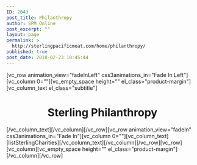 ```yaml
---
ID: 2043
post_title: Philanthropy
author: SPM Online
post_excerpt: ""
layout: page
permalink: >
  http://sterlingpacificmeat.com/home/philanthropy/
published: true
post_date: 2018-02-23 18:45:44
---
```

<p>[vc_row animation_view="fadeInLeft" css3animations_in="Fade In Left"][vc_column 0=""][vc_empty_space height="" el_class="product-margin"][vc_column_text el_class="subtitle"]</p>
<h1 style="text-align: center;">Sterling Philanthropy</h1>
<p>[/vc_column_text][/vc_column][/vc_row][vc_row animation_view="fadeIn" css3animations_in="Fade In"][vc_column 0=""][vc_column_text][listSterlingCharities][/vc_column_text][/vc_column][/vc_row][vc_row][vc_column][vc_empty_space height="" el_class="product-margin"][/vc_column][/vc_row]</p>